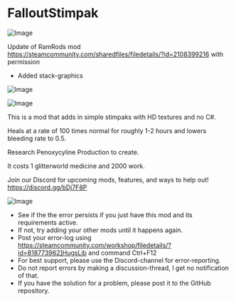 # FalloutStimpak

![Image](https://i.imgur.com/buuPQel.png)

Update of RamRods mod
https://steamcommunity.com/sharedfiles/filedetails/?id=2108399216
with permission

- Added stack-graphics

![Image](https://i.imgur.com/pufA0kM.png)

	
![Image](https://i.imgur.com/Z4GOv8H.png)

This is a mod that adds in simple stimpaks with HD textures and no C#.

Heals at a rate of 100 times normal for roughly 1-2 hours and lowers bleeding rate to 0.5.

Research Penoxycyline Production to create.

It costs 1 glitterworld medicine and 2000 work.

Join our Discord for upcoming mods, features, and ways to help out!
https://discord.gg/bDj7F8P

![Image](https://i.imgur.com/PwoNOj4.png)



-  See if the the error persists if you just have this mod and its requirements active.
-  If not, try adding your other mods until it happens again.
-  Post your error-log using https://steamcommunity.com/workshop/filedetails/?id=818773962]HugsLib and command Ctrl+F12
-  For best support, please use the Discord-channel for error-reporting.
-  Do not report errors by making a discussion-thread, I get no notification of that.
-  If you have the solution for a problem, please post it to the GitHub repository.



